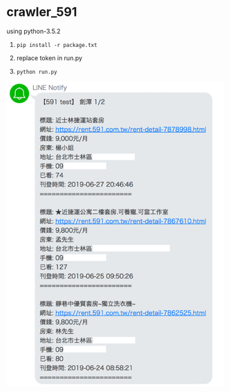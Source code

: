 # crawler_591
using python-3.5.2

1. `pip install -r package.txt`

2. replace token in run.py

3. `python run.py`

![image](https://github.com/kh555069/crawler_591/blob/master/image.png)
